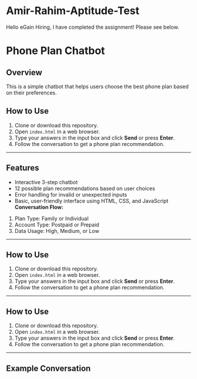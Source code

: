 # Amir-Rahim-Aptitude-Test
Hello eGain Hiring, I have completed the assignment! Please see below.
# Phone Plan Chatbot

## Overview
This is a simple chatbot that helps users choose the best phone plan based on their preferences. 

## How to Use
1. Clone or download this repository.  
2. Open `index.html` in a web browser.  
3. Type your answers in the input box and click **Send** or press **Enter**.  
4. Follow the conversation to get a phone plan recommendation.  

---

## Features
- Interactive 3-step chatbot  
- 12 possible plan recommendations based on user choices  
- Error handling for invalid or unexpected inputs  
- Basic, user-friendly interface using HTML, CSS, and JavaScript  
**Conversation Flow:**
1. Plan Type: Family or Individual  
2. Account Type: Postpaid or Prepaid  
3. Data Usage: High, Medium, or Low  
---

## How to Use
1. Clone or download this repository.  
2. Open `index.html` in a web browser.  
3. Type your answers in the input box and click **Send** or press **Enter**.  
4. Follow the conversation to get a phone plan recommendation.  
---

## How to Use
1. Clone or download this repository.  
2. Open `index.html` in a web browser.  
3. Type your answers in the input box and click **Send** or press **Enter**.  
4. Follow the conversation to get a phone plan recommendation.  

---

## Example Conversation
